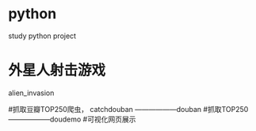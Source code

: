 # python
study python project

# 外星人射击游戏
alien_invasion

#抓取豆瓣TOP250爬虫，
catchdouban
     ——————douban      #抓取TOP250
     ——————doudemo     #可视化网页展示
